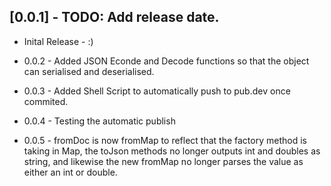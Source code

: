## [0.0.1] - TODO: Add release date.

* Inital Release - :)

* 0.0.2 - Added JSON Econde and Decode functions so that the object can serialised and deserialised.
* 0.0.3 - Added Shell Script to automatically push to pub.dev once commited.
* 0.0.4 - Testing the automatic publish
* 0.0.5 - fromDoc is now fromMap to reflect that the factory method is taking in Map, the toJson methods no longer outputs int and doubles as string, and likewise the new fromMap no longer parses the value as either an int or double. 